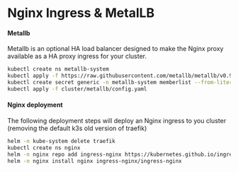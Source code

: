 # Nginx Ingress & MetalLB

#### Metallb

Metallb is an optional HA load balancer designed to make the Nginx proxy available as a HA proxy ingress for your cluster.

```bash
kubectl create ns metallb-system
kubectl apply -f https://raw.githubusercontent.com/metallb/metallb/v0.9.5/manifests/metallb.yaml
kubectl create secret generic -n metallb-system memberlist --from-literal=secretkey="$(openssl rand -base64 128)"
kubectl apply -f cluster/metallb/config.yaml
```


#### Nginx deployment

The following deployment steps will deploy an Nginx ingress to you cluster (removing the default k3s old version of traefik)

```bash
helm -n kube-system delete traefik
kubectl create ns nginx
helm -n nginx repo add ingress-nginx https://kubernetes.github.io/ingress-nginx
helm -n nginx install nginx ingress-nginx/ingress-nginx
```
